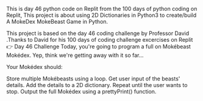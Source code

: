 This is day 46 python code on Replit from the 100 days of python coding on Replit,
This project is about using 2D Dictionaries in Python3 to create/build  A MokeDex MokeBeast Game in Python.

This project is based on the day 46 coding challenge by Professor David .Thanks to David for his 100 days of coding challenge excercises on Replit
👉 Day 46 Challenge
Today, you're going to program a full on Mokébeast Mokédex. Yep, think we're getting away with it so far...



Your Mokédex should:

Store multiple Mokébeasts using a loop.
Get user input of the beasts' details.
Add the details to a 2D dictionary.
Repeat until the user wants to stop.
Output the full Mokédex using a prettyPrint() function.

